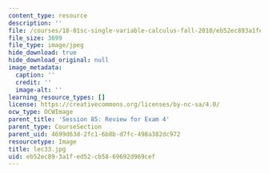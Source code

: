 ```yaml
---
content_type: resource
description: ''
file: /courses/18-01sc-single-variable-calculus-fall-2010/eb52ec893a1fed52cb5869692d969cef_lec33.jpg
file_size: 3699
file_type: image/jpeg
hide_download: true
hide_download_original: null
image_metadata:
  caption: ''
  credit: ''
  image-alt: ''
learning_resource_types: []
license: https://creativecommons.org/licenses/by-nc-sa/4.0/
ocw_type: OCWImage
parent_title: 'Session 85: Review for Exam 4'
parent_type: CourseSection
parent_uid: 4699d63d-2fc1-6b8b-d7fc-498a382dc972
resourcetype: Image
title: lec33.jpg
uid: eb52ec89-3a1f-ed52-cb58-69692d969cef
---
```

